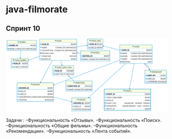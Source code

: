 # java-filmorate
## Спринт 10
![ER-диаграмма](QuickDBD-export.png)
 
Задачи :
-Функциональность «Отзывы».
-Функциональность «Поиск».
-Функциональность «Общие фильмы».
-Функциональность «Рекомендации».
-Функциональность «Лента событий».


